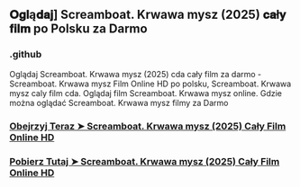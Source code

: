 ## 𝐎𝐠𝐥ą𝐝𝐚𝐣] Screamboat. Krwawa mysz (2025) 𝐜𝐚ł𝐲 𝐟𝐢𝐥𝐦 po Polsku za Darmo

### .github

Oglądaj Screamboat. Krwawa mysz (2025) cda cały film za darmo - Screamboat. Krwawa mysz Film Online HD po polsku, Screamboat. Krwawa mysz caly film cda. Oglądaj film Screamboat. Krwawa mysz online. Gdzie można oglądać Screamboat. Krwawa mysz filmy za Darmo

### [Obejrzyj Teraz ➤ Screamboat. Krwawa mysz (2025) Cały Film Online HD](https://watching4khdmovies.blogspot.com/2025/04/screamboat-1.html)

### [Pobierz Tutaj ➤ Screamboat. Krwawa mysz (2025) Cały Film Online HD](https://watching4khdmovies.blogspot.com/2025/04/screamboat-1.html)
